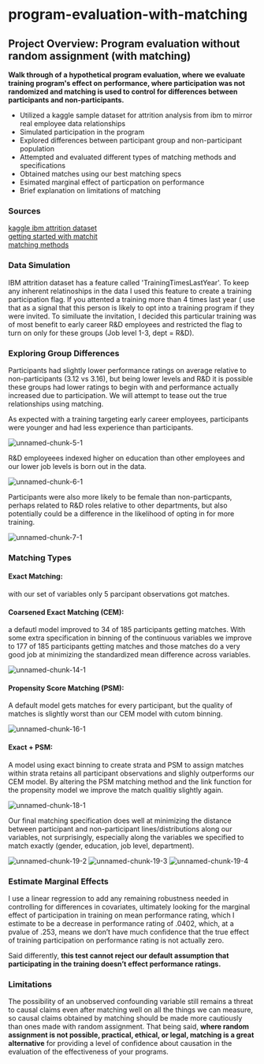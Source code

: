# program-evaluation-with-matching

## Project Overview: Program evaluation without random assignment (with matching)

**Walk through of a hypothetical program evaluation, where we evaluate training program's effect on performance, where participation was not randomized and matching is used to control for differences between participants and non-participants.**

- Utilized a kaggle sample dataset for attrition analysis from ibm to mirror real employee data relationships
- Simulated participation in the program
- Explored differences between participant group and non-participant population
- Attempted and evaluated different types of matching methods and specifications
- Obtained matches using our best matching specs
- Esimated marginal effect of particpation on performance
- Brief explanation on limitations of matching

### Sources  

[kaggle ibm attrition dataset](https://www.kaggle.com/datasets/pavansubhasht/ibm-hr-analytics-attrition-dataset)  
[getting started with matchit](https://cran.r-project.org/web/packages/MatchIt/vignettes/MatchIt.html)  
[matching methods](https://cran.r-project.org/web/packages/MatchIt/vignettes/matching-methods.html#coarsened-exact-matching-method-cem)

### Data Simulation  

IBM attrition dataset has a feature called 'TrainingTimesLastYear'. To keep any inherent relatinoships in the data I used this feature to create a training participation flag. If you attented a training more than 4 times last year ( use that as a signal that this person is likely to opt into a training program if they were invited. To similuate the invitation, I decided this particular training was of most benefit to early career R&D employees and restricted the flag to turn on only for these groups (Job level 1-3, dept = R&D).

### Exploring Group Differences

Participants had slightly lower performance ratings on average relative to non-participants (3.12 vs 3.16), but being lower levels and R&D it is possible these groups had lower ratings to begin with and performance actually increased due to participation. We will attempt to tease out the true relationships using matching.

As expected with a training targeting early career employees, participants were younger and had less experience than participants.

![unnamed-chunk-5-1](https://github.com/user-attachments/assets/f6b56ed0-1cfb-498e-a675-6039b5d7d977)

R&D employeees indexed higher on education than other employees and our lower job levels is born out in the data.

![unnamed-chunk-6-1](https://github.com/user-attachments/assets/7715a865-d15a-4543-9807-f83403147c9c)

Participants were also more likely to be female than non-particpants, perhaps related to R&D roles relative to other departments, but also potentially could be a difference in the likelihood of opting in for more training.

![unnamed-chunk-7-1](https://github.com/user-attachments/assets/3d920760-fdfb-442a-9f4c-0a13bf7ff549)

### Matching Types

#### Exact Matching: 
with our set of variables only 5 parcipant observations got matches.
  
#### Coarsened Exact Matching (CEM): 
a defautl model improved to 34 of 185 participants getting matches. With some extra specification in binning of the continuous variables we improve to 177 of 185 participants getting matches and those matches do a very good job at minimizing the standardized mean difference across variables.
  
  ![unnamed-chunk-14-1](https://github.com/user-attachments/assets/e3f49a1c-dcbc-4e61-9869-17be8c995cea)

#### Propensity Score Matching (PSM): 
A default model gets matches for every participant, but the quality of matches is slightly worst than our CEM model with cutom binning.
  
![unnamed-chunk-16-1](https://github.com/user-attachments/assets/4404d5d3-96a3-4415-9573-daa88a9b7f7e)

#### Exact + PSM: 
A model using exact binning to create strata and PSM to assign matches within strata retains all participant observations and slighly outperforms our CEM model. By altering the PSM matching method and the link function for the propensity model we improve the match qualitiy slightly again.
  
![unnamed-chunk-18-1](https://github.com/user-attachments/assets/2700c941-dd74-42f7-9c47-0d9a928b526d)

Our final matching specification does well at minimizing the distance between participant and non-participant lines/distributions along our variables, not surprisingly, especially along the variables we specified to match exactly (gender, education, job level, department).

![unnamed-chunk-19-2](https://github.com/user-attachments/assets/bd2aa612-cc94-4b03-90e6-2605363ccd4f)
![unnamed-chunk-19-3](https://github.com/user-attachments/assets/d5f76f82-6231-4261-aa85-a875a4f8d05b)
![unnamed-chunk-19-4](https://github.com/user-attachments/assets/6c1545b8-dde1-4999-8211-ef7571103d11)

### Estimate Marginal Effects

I use a linear regression to add any remaining robustness needed in controlling for differences in covariates, ultimately looking for the marginal effect of participation in training on mean performance rating, which I estimate to be a decrease in performance rating of .0402, which, at a pvalue of .253, means we don’t have much confidence that the true effect of training participation on performance rating is not actually zero. 

Said differently, **this test cannot reject our default assumption that participating in the training doesn’t effect performance ratings.**

### Limitations

The possibility of an unobserved confounding variable still remains a threat to causal claims even after matching well on all the things we can measure, so causal claims obtained by matching should be made more cautiously than ones made with random assignment. That being said, **where random assignment is not possible, practical, ethical, or legal, matching is a great alternative** for providing a level of confidence about causation in the evaluation of the effectiveness of your programs.
